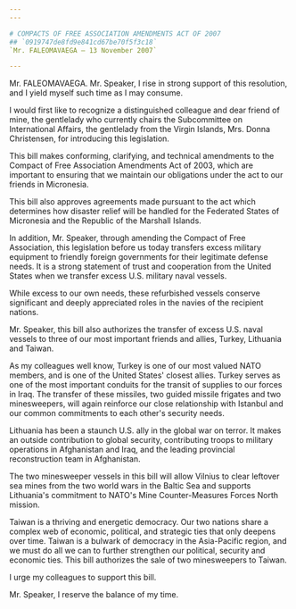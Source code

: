 ```yaml
---
---

# COMPACTS OF FREE ASSOCIATION AMENDMENTS ACT OF 2007
## `0919747de8fd9e841cd67be70f5f3c18`
`Mr. FALEOMAVAEGA — 13 November 2007`

---
```



Mr. FALEOMAVAEGA. Mr. Speaker, I rise in strong support of this 
resolution, and I yield myself such time as I may consume.

I would first like to recognize a distinguished colleague and dear 
friend of mine, the gentlelady who currently chairs the Subcommittee on 
International Affairs, the gentlelady from the Virgin Islands, Mrs. 
Donna Christensen, for introducing this legislation.

This bill makes conforming, clarifying, and technical amendments to 
the Compact of Free Association Amendments Act of 2003, which are 
important to ensuring that we maintain our obligations under the act to 
our friends in Micronesia.

This bill also approves agreements made pursuant to the act which 
determines how disaster relief will be handled for the Federated States 
of Micronesia and the Republic of the Marshall Islands.

In addition, Mr. Speaker, through amending the Compact of Free 
Association, this legislation before us today transfers excess military 
equipment to friendly foreign governments for their legitimate defense 
needs. It is a strong statement of trust and cooperation from the 
United States when we transfer excess U.S. military naval vessels.

While excess to our own needs, these refurbished vessels conserve 
significant and deeply appreciated roles in the navies of the recipient 
nations.

Mr. Speaker, this bill also authorizes the transfer of excess U.S. 
naval vessels to three of our most important friends and allies, 
Turkey, Lithuania and Taiwan.

As my colleagues well know, Turkey is one of our most valued NATO 
members, and is one of the United States' closest allies. Turkey serves 
as one of the most important conduits for the transit of supplies to 
our forces in Iraq. The transfer of these missiles, two guided missile 
frigates and two minesweepers, will again reinforce our close 
relationship with Istanbul and our common commitments to each other's 
security needs.

Lithuania has been a staunch U.S. ally in the global war on terror. 
It makes an outside contribution to global security, contributing 
troops to military operations in Afghanistan and Iraq, and the leading 
provincial reconstruction team in Afghanistan.

The two minesweeper vessels in this bill will allow Vilnius to clear 
leftover sea mines from the two world wars in the Baltic Sea and 
supports Lithuania's commitment to NATO's Mine Counter-Measures Forces 
North mission.

Taiwan is a thriving and energetic democracy. Our two nations share a 
complex web of economic, political, and strategic ties that only 
deepens over time. Taiwan is a bulwark of democracy in the Asia-Pacific 
region, and we must do all we can to further strengthen our political, 
security and economic ties. This bill authorizes the sale of two 
minesweepers to Taiwan.

I urge my colleagues to support this bill.

Mr. Speaker, I reserve the balance of my time.